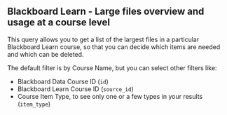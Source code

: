 ## Blackboard Learn - Large files overview and usage at a course level

This query allows you to get a list of the largest files in a particular Blackboard Learn course, so that you can decide which items are needed and which can be deleted.

The default filter is by Course Name, but you can select other filters like:
- Blackboard Data Course ID (`id`)
- Blackboard Learn Course ID (`source_id`)
- Course Item Type, to see only one or a few types in your results (`item_type`)